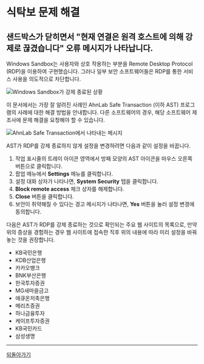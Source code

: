 # 식탁보 문제 해결

## 샌드박스가 닫히면서 "현재 연결은 원격 호스트에 의해 강제로 끊겼습니다" 오류 메시지가 나타납니다.

Windows Sandbox는 사용자와 상호 작용하는 부분을 Remote Desktop Protocol (RDP)을 이용하여 구현했습니다. 그러나 일부 보안 소프트웨어들은 RDP를 통한 서비스 사용을 의도적으로 차단합니다.

![Windows Sandbox가 강제 종료된 상황](images/SandboxError.png)

이 문서에서는 가장 잘 알려진 사례인 AhnLab Safe Transaction (이하 AST) 프로그램의 사례에 대한 해결 방법을 안내합니다. 다른 소프트웨어의 경우, 해당 소프트웨어 제조사에 문제 해결을 요청해야 할 수 있습니다.

![AhnLab Safe Transaction에서 나타내는 메시지](images/ASTError.png)

AST가 RDP를 강제 종료하지 않게 설정을 변경하려면 다음과 같이 설정을 바꿉니다.

1. 작업 표시줄의 트레이 아이콘 영역에서 방패 모양의 AST 아이콘을 마우스 오른쪽 버튼으로 클릭합니다.
1. 팝업 메뉴에서 **Settings** 메뉴를 클릭합니다.
1. 설정 대화 상자가 나타나면, **System Security** 탭을 클릭합니다.
1. **Block remote access** 체크 상자를 해제합니다.
1. **Close** 버튼을 클릭합니다.
1. 보안이 취약해질 수 있다는 경고 메시지가 나타나면, **Yes** 버튼을 눌러 설정 변경에 동의합니다.

다음은 AST가 RDP를 강제 종료하는 것으로 확인되는 주요 웹 사이트의 목록으로, 만약 위의 증상을 경험하는 경우 웹 사이트에 접속한 직후 위의 내용에 따라 미리 설정을 바꿔 놓는 것을 권장합니다.

- KB국민은행
- KDB산업은행
- 카카오뱅크
- BNK부산은행
- 한국투자증권
- MG새마을금고
- 애큐온저축은행
- 메리츠증권
- 하나금융투자
- 케이프투자증권
- KB국민카드
- 삼성생명

---

[되돌아가기](index.md)
